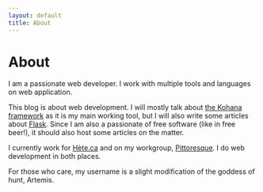 ```yaml
---
layout: default
title: About
---
```


# About

I am a passionate web developer. I work with multiple tools and languages on web 
application.

This blog is about web development. I will mostly talk about 
[the Kohana framework](http://kohanaframework.org) as it is my main working 
tool, but I will also write some articles about [Flask](http://flask.pocoo.org). 
Since I am also a passionate of free software (like in free beer!), it should 
also host some articles on the matter.

I currently work for [Hète.ca](http://hete.ca) and on my workgroup, 
[Pittoresque](https://pittoresque.github.io). I do web development in both 
places.

For those who care, my username is a slight modification of the goddess of hunt, 
Artemis.
